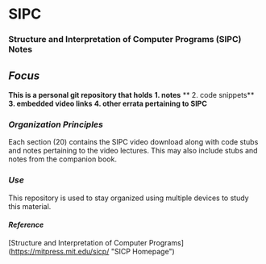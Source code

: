 # SIPC
### **Structure and Interpretation of Computer Programs (SIPC) Notes**

## 	_Focus_
**This is a personal git repository that holds**
    **1. notes**
   ** 2. code snippets**
    **3. embedded video links**
    **4. other errata pertaining to SIPC**

### _Organization Principles_
Each section (20) contains the SIPC video download along with
code stubs and notes pertaining to the video lectures.  This
may also include stubs and notes from the companion book.

### _Use_
This repository is used to stay organized using multiple devices
to study this material.

#### _Reference_
[Structure and Interpretation of Computer Programs] (https://mitpress.mit.edu/sicp/ "SICP Homepage")
